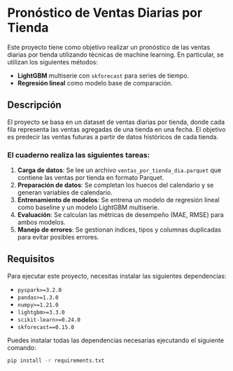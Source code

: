 # Pronóstico de Ventas Diarias por Tienda

Este proyecto tiene como objetivo realizar un pronóstico de las ventas diarias por tienda utilizando técnicas de machine learning. En particular, se utilizan los siguientes métodos:

- **LightGBM** multiserie con `skforecast` para series de tiempo.
- **Regresión lineal** como modelo base de comparación.

## Descripción

El proyecto se basa en un dataset de ventas diarias por tienda, donde cada fila representa las ventas agregadas de una tienda en una fecha. El objetivo es predecir las ventas futuras a partir de datos históricos de cada tienda.

### El cuaderno realiza las siguientes tareas:

1. **Carga de datos**: Se lee un archivo `ventas_por_tienda_dia.parquet` que contiene las ventas por tienda en formato Parquet.
2. **Preparación de datos**: Se completan los huecos del calendario y se generan variables de calendario.
3. **Entrenamiento de modelos**: Se entrena un modelo de regresión lineal como baseline y un modelo LightGBM multiserie.
4. **Evaluación**: Se calculan las métricas de desempeño (MAE, RMSE) para ambos modelos.
5. **Manejo de errores**: Se gestionan índices, tipos y columnas duplicadas para evitar posibles errores.

## Requisitos

Para ejecutar este proyecto, necesitas instalar las siguientes dependencias:

- `pyspark>=3.2.0`
- `pandas>=1.3.0`
- `numpy>=1.21.0`
- `lightgbm>=3.3.0`
- `scikit-learn>=0.24.0`
- `skforecast==0.15.0`

Puedes instalar todas las dependencias necesarias ejecutando el siguiente comando:

```bash
pip install -r requirements.txt
